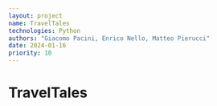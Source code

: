 ```yaml
---
layout: project
name: TravelTales
technologies: Python
authors: "Giacomo Pacini, Enrico Nello, Matteo Pierucci"
date: 2024-01-16
priority: 10
---
```


# TravelTales

